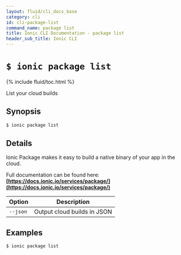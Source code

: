 ```yaml
---
layout: fluid/cli_docs_base
category: cli
id: cli-package-list
command_name: package list
title: Ionic CLI Documentation - package list
header_sub_title: Ionic CLI
---
```


# `$ ionic package list`

{% include fluid/toc.html %}

List your cloud builds
## Synopsis

```bash
$ ionic package list 
```
  
## Details

Ionic Package makes it easy to build a native binary of your app in the cloud.

Full documentation can be found here: **[https://docs.ionic.io/services/package/](https://docs.ionic.io/services/package/)**





Option | Description
------ | ----------
`--json` | Output cloud builds in JSON

## Examples

```bash
$ ionic package list 
```
